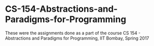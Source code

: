 # CS-154-Abstractions-and-Paradigms-for-Programming
These were the assignments done as a part of the course CS 154 - Abstractions and Paradigms for Programming, IIT Bombay, Spring 2017
